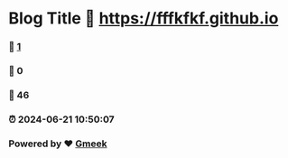 # Blog Title :link: https://fffkfkf.github.io 
### :page_facing_up: [1](https://fffkfkf.github.io/tag.html) 
### :speech_balloon: 0 
### :hibiscus: 46 
### :alarm_clock: 2024-06-21 10:50:07 
### Powered by :heart: [Gmeek](https://github.com/Meekdai/Gmeek)
